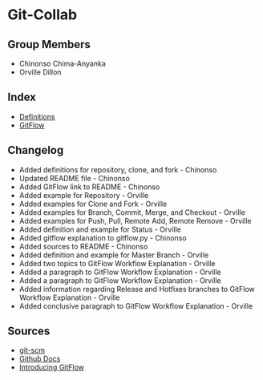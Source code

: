 # Git-Collab

## Group Members
* Chinonso Chima-Anyanka
* Orville Dillon

## Index
* [Definitions](https://github.com/ChinonsoChima/Git-Collab/blob/master/definitions_and_examples.md)
* [GitFlow](https://github.com/ChinonsoChima/Git-Collab/blob/master/gitflow.md)

## Changelog
* Added definitions for repository, clone, and fork - Chinonso
* Updated README file - Chinonso
* Added GitFlow link to README - Chinonso
* Added example for Repository - Orville
* Added examples for Clone and Fork - Orville
* Added examples for Branch, Commit, Merge, and Checkout - Orville
* Added examples for Push, Pull, Remote Add, Remote Remove - Orville
* Added definition and example for Status - Orville
* Added gitflow explanation to gitflow.py - Chinonso
* Added sources to README - Chinonso
* Added definition and example for Master Branch - Orville
* Added two topics to GitFlow Workflow Explanation - Orville
* Added a paragraph to GitFlow Workflow Explanation - Orville
* Added a paragraph to GitFlow Workflow Explanation - Orville
* Added information regarding Release and Hotfixes branches to GitFlow Workflow Explanation - Orville
* Added conclusive paragraph to GitFlow Workflow Explanation - Orville

## Sources
* [git-scm](https://git-scm.com/)
* [Github Docs](https://docs.github.com/en)
* [Introducing GitFlow](https://datasift.github.io/gitflow/IntroducingGitFlow.html)
